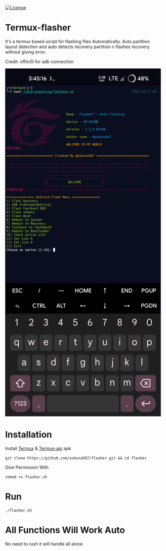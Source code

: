 [![License](https://img.shields.io/badge/License-Apache_2.0-blue.svg)](https://www.apache.org/licenses/LICENSE-2.0)
# Termux-flasher
It's a termux based script for flashing files Automatically. Auto partition layout detection and auto detects recovery partition n flashes recovery without giving error.

Credit: offici5l for adb connection


<img src="flasher.png" alt="Flasher Logo" width="520"/>

# Installation 

Install [Termux](https://f-droid.org/repo/com.termux_118.apk) & [Termux-api](https://f-droid.org/repo/com.termux.api_51.apk) apk


```
git clone https://github.com/sukuna567/flasher.git && cd flasher
```
Give Permission With
```
chmod +x flasher.sh
```

# Run

```
./flasher.sh
```

# All Functions Will Work Auto
No need to rush it will handle all alone.
